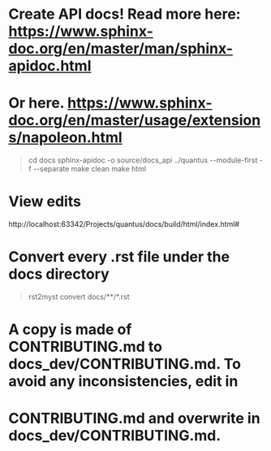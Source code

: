 
# Create API docs! Read more here: https://www.sphinx-doc.org/en/master/man/sphinx-apidoc.html
# Or here. https://www.sphinx-doc.org/en/master/usage/extensions/napoleon.html
> cd docs
> sphinx-apidoc -o source/docs_api ../quantus --module-first -f --separate
> make clean
> make html

# View edits
http://localhost:63342/Projects/quantus/docs/build/html/index.html#

# Convert every .rst file under the docs directory
> rst2myst convert docs/**/*.rst

# A copy is made of CONTRIBUTING.md to docs_dev/CONTRIBUTING.md. To avoid any inconsistencies, edit in
# CONTRIBUTING.md and overwrite in docs_dev/CONTRIBUTING.md.